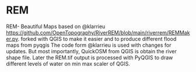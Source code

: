 # REM
REM- Beautiful Maps based on @klarrieu https://github.com/OpenTopography/RiverREM/blob/main/riverrem/REMMaker.py. forked with QGIS to make it easier and to produce different flood maps from pyqgis
The code form @klarrieu is used with changes for updates. But most importantly, QuickOSM from QGIS is obtain the river shape file. Later the REM.tif output is processed with PyQGIS to draw different levels of water on min max scaler of QGIS. 

